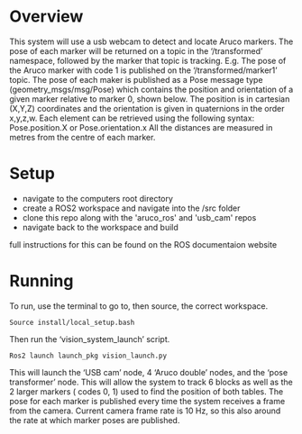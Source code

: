 # Overview 

This system will use a usb webcam to detect and locate Aruco markers.
The pose of each marker will be returned on a topic in the ‘/transformed’ namespace, followed by the marker that topic is tracking.
E.g. The pose of the Aruco marker with code 1 is published on the ‘/transformed/marker1’ topic. 
The pose of each maker is published as a Pose message type (geometry_msgs/msg/Pose) which contains the position and orientation of a
given marker relative to marker 0, shown below. The position is in cartesian (X,Y,Z) coordinates and the orientation is given in
quaternions in the order x,y,z,w. Each element can be retrieved using the following syntax: Pose.position.X or Pose.orientation.x
All the distances are measured in metres from the centre of each marker.

# Setup

- navigate to the computers root directory
- create a ROS2 workspace and navigate into the /src folder
- clone this repo along with the 'aruco_ros' and 'usb_cam' repos
- navigate back to the workspace and build

full instructions for this can be found on the ROS documentaion website

# Running

To run, use the terminal to go to, then source, the correct workspace. 

    Source install/local_setup.bash

Then run the ‘vision_system_launch’ script.

    Ros2 launch launch_pkg vision_launch.py


This will launch the ‘USB cam’ node, 4 ‘Aruco double’ nodes, and the ‘pose transformer’ node. This will allow the system to track 6 
blocks as well as the 2 larger markers ( codes 0, 1) used to find the position of both tables.
The pose for each marker is published every time the system receives a frame from the camera. Current camera frame rate is 10 Hz, so 
this also around the rate at which marker poses are published. 

